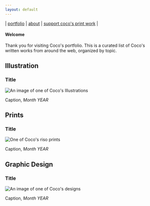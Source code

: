 ```yaml
---
layout: default
---
```


| [portfolio](/index.md) | [about](/about.md) | [support coco's print work](https://www.backerkit.com/call_to_action/7733feca-74ac-4540-a0ae-7074f0541651/landing) |

#### Welcome

Thank you for visiting Coco's portfolio. This is a curated list of Coco's written works from around the web, organized by topic. 

## Illustration

### Title

![An image of one of Coco's Illustrations]()

Caption, _Month YEAR_

## Prints

### Title

![One of Coco's riso prints]()

Caption, _Month YEAR_

## Graphic Design

### Title

![An image of one of Coco's designs]()

Caption, _Month YEAR_